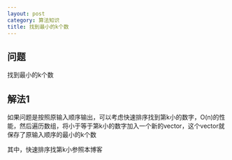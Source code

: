 ```yaml
---
layout: post
category: 算法知识
title: 找到最小的k个数
---
```


## 问题
找到最小的k个数

## 解法1
如果问题是按照原输入顺序输出，可以考虑快速排序找到第k小的数字，O(n)的性能，然后遍历数组，将小于等于第k小的数字加入一个新的vector，这个vector就保存了原输入顺序的最小的k个数

其中，快速排序找第k小参照本博客

